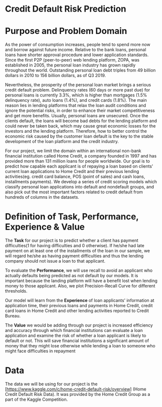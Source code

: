 # Credit Default Risk Prediction

# Purpose and Problem Domain

As the power of consumption increases, people tend to spend more now and borrow against future income. Relative to the bank loans, personal loans have shorter approval procedure and lower application standards. Since the first P2P (peer-to-peer) web lending platform, ZOPA, was established in 2005, the personal loan industry has grown rapidly throughout the world. Outstanding personal loan debt triples from 49 billion dollars in 2010 to 156 billion dollars, as of Q3 2019.

Nevertheless, the prosperity of the personal loan market brings a serious credit default problem. Delinquency rates (60 days or more past due) for personal loans is currently 3.3%, which is higher than mortgages (1.5% delinquency rate), auto loans (1.4%), and credit cards (1.8%). The main reason lies in lending platforms that relax the loan audit conditions and ignore the potential risks, in order to enhance their market competitiveness and get more benefits. Usually, personal loans are unsecured. Once the clients default, the loans will become bad debts for the lending platform and could never be taken back, which may cause great economic losses for the investors and the lending platform. Therefore, how to better control the economic risk caused by the customer loan default is the key to the stable development of the loan platform and the credit industry. 

For our project, we limit the domain within an international non-bank financial institution called Home Credit, a company founded in 1997 and has provided more than 131 million loans for people worldwide. Our goal is to predict how capable each applicant is of repaying a loan based on clients' current loan applications to Home Credit and their previous lending activities(eg. credit card balance, POS (point of sales) and cash loans, installments payments). We develop a series of credit scoring models which classify personal loan applications into default and nondefault groups, and also pick out the most important factors related to credit default from hundreds of columns in the datasets.

# Definition of Task, Performance, Experience & Value
The **Task** for our project is to predict whether a client has payment difficulties(1 for having difficulties and 0 otherwise). If he/she had late payment on at least one of the installments of the loan in our sample, we will regard he/she as having payment difficulties and thus the lending company should not issue a loan to that applicant.

To evaluate the **Performance**, we will use recall to avoid an applicant who actually defaults being predicted as not default by our models. It is important because the landing platform will have a benefit lost when lending money to those applicant. Also, we plot Precision-Recall Curve for different thresholds.

Our model will learn from the **Experience** of loan applicants' information at application time, their previous loans and payments in Home Credit, credit card loans in Home Credit and other lending activities reported to Credit Bureau.

The **Value** we would be adding through our project is increased efficiency and accuracy through which financial institutions can evaluate a loan application and examine the risk of whether a loan applicant is likely to default or not. This will save financial institutions a significant amount of money that they might lose otherwise while lending a loan to someone who might face difficulties in repayment

# Data
The data we will be using for our project is the [https://www.kaggle.com/c/home-credit-default-risk/overview] (Home Credit Default Risk Data). It was provided by the Home Credit Group as a part of the Kaggle Competition.




